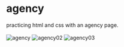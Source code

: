 # agency
 practicing html and css with an agency page.
<br> 
<br>
![agency](https://user-images.githubusercontent.com/125049474/227000590-9565fe82-d7fb-429c-a113-cdcfc78df532.png)
![agency02](https://user-images.githubusercontent.com/125049474/227000641-16e76467-ee8e-4d78-a949-39550d33ef46.png)
![agency03](https://user-images.githubusercontent.com/125049474/227000670-2dfab547-966c-48ea-a7cf-b5c2a32b529c.png)
